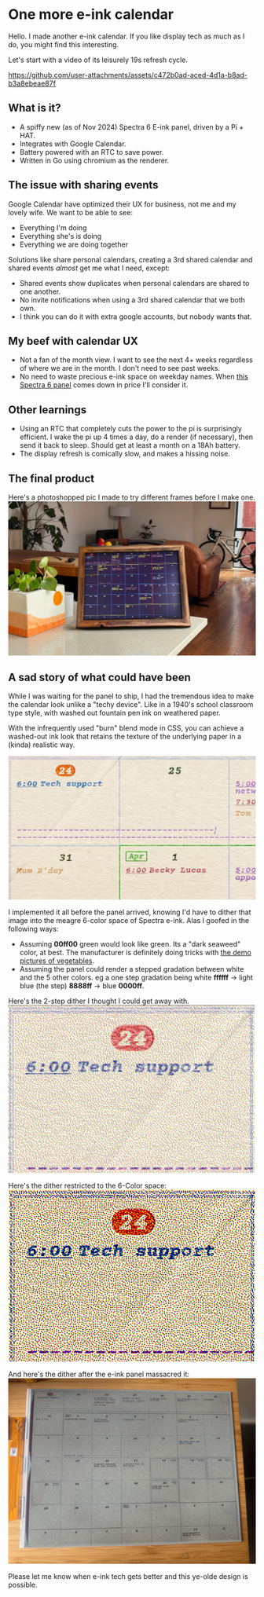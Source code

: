 # One more e-ink calendar
Hello. I made another e-ink calendar. If you like display tech as much as I do, you might find this interesting.

Let's start with a video of its leisurely 19s refresh cycle.

https://github.com/user-attachments/assets/c472b0ad-aced-4d1a-b8ad-b3a8ebeae87f


## What is it?
- A spiffy new (as of Nov 2024) Spectra 6 E-ink panel, driven by a Pi + HAT.
- Integrates with Google Calendar.
- Battery powered with an RTC to save power.
- Written in Go using chromium as the renderer.

## The issue with sharing events
Google Calendar have optimized their UX for business, not me and my lovely wife.
We want to be able to see:
- Everything I'm doing
- Everything she's is doing
- Everything we are doing together

Solutions like share personal calendars, creating a 3rd shared calendar and shared events _almost_ get me what I need, except:
- Shared events show duplicates when personal calendars are shared to one another.
- No invite notifications when using a 3rd shared calendar that we both own.
- I think you can do it with extra google accounts, but nobody wants that.

## My beef with calendar UX
- Not a fan of the month view. I want to see the next 4+ weeks regardless of where we are in the month. I don't need to see past weeks.
- No need to waste precious e-ink space on weekday names. When [this Spectra 6 panel](https://buy-lcd.com/products/gdep253c02) comes down in price I'll consider it.

## Other learnings
- Using an RTC that completely cuts the power to the pi is surprisingly efficient. I wake the pi up 4 times a day, do a render (if necessary), then send it back to sleep. Should get at least a month on a 18Ah battery.
- The display refresh is comically slow, and makes a hissing noise.

## The final product
Here's a photoshopped pic I made to try different frames before I make one.
![photoshopped render](/img/render.jpg)

## A sad story of what could have been
While I was waiting for the panel to ship, I had the tremendous idea to make the calendar look unlike a "techy device". Like in a 1940's school classroom type style, with washed out fountain pen ink on weathered paper.

With the infrequently used "burn" blend mode in CSS, you can achieve a washed-out ink look that retains the texture of the underlying paper in a (kinda) realistic way.

![web render](/img/paper-full-color-cropped.png)

I implemented it all before the panel arrived, knowing I'd have to dither that image into the meagre 6-color space of Spectra e-ink. Alas I goofed in the following ways:
- Assuming **00ff00** green would look like green. Its a "dark seaweed" color, at best. The manufacturer is definitely doing tricks with [the demo pictures of vegetables](https://img201.yun300.cn/repository/image/c048f814-6525-4e4d-a2d0-cd9d67d80459.jpg_640xaf.jpg?tenantId=160096&viewType=1&k=1734319076000).
- Assuming the panel could render a stepped gradation between white and the 5 other colors. eg a one step gradation being white **ffffff** → light blue (the step) **8888ff** → blue **0000ff**.

Here's the 2-step dither I thought I could get away with.
![2 step render](/img/dither-2.png)

Here's the dither restricted to the 6-Color space:
![0 step render](/img/dither-1.png)

And here's the dither after the e-ink panel massacred it:
![massacred render](/img/massacred.jpeg)

Please let me know when e-ink tech gets better and this ye-olde design is possible.